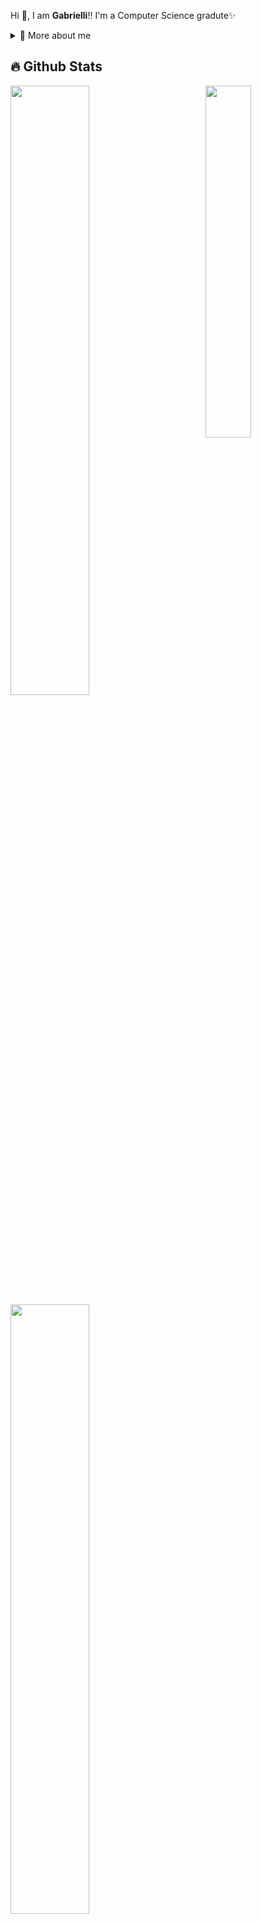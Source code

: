 <p>
  
Hi 👋, I am **Gabrielli**!! I'm a Computer Science gradute✨
  
<details>
  <summary>🧑 More about me</summary>

- 🔭 I’m currently on a journey to build **great** things

- 🌱 I’m currently learning **many things** 🤓

- 🤝 I’m looking for help with **finding projects to contribute to!**

- 📫 Reach me out at **gabriellidanker9@gmail.com**

</details>
  
</p>

## 🔥 Github Stats

<img align="right" width="38%" src="https://i.imgur.com/VxANS89.jpg"/>

  <a href="https://github.com/gabsdnker"><img width="50%" src="https://github-readme-stats.vercel.app/api?username=gabsdnker&theme=radical&title_color=ff3068"></a>
  <a href="https://github.com/gabsdnker"><img width="50%" src="http://github-readme-streak-stats.herokuapp.com/?user=gabsdnker&theme=radical&date_format=M%20j%5B%2C%20Y%5D&ring=ff3068&fire=ff3068&sideNums=ff3068"></a>
  <img width="50%" height="195px" src="https://github-readme-stats.vercel.app/api/top-langs/?username=gabsdnker&layout=compact&hide_border=true&title_color=00bfbf&text_color=00bfbf&bg_color=0d1117"/>
  <p align="right">
  
 
  <a href="https://github.com/Giingu?tab=repositories&sort=stargazers">
    <img alt="total stars" title="Total stars on GitHub" src="https://custom-icon-badges.herokuapp.com/badge/dynamic/json?logo=star&host=formatted-dynamic-badges.herokuapp.com&formatter=metric&style=for-the-badge&color=55960c&labelColor=488207&label=stars&query=%24.stars&url=https%3A%2F%2Fapi.github-star-counter.workers.dev%2Fuser%2Fgabsdnker"/></a>
  <a href="https://github.com/Giingu?tab=followers">
    <img alt="followers" title="Follow me on Github" src="https://custom-icon-badges.herokuapp.com/github/followers/gabsdnker?color=236ad3&labelColor=1155ba&style=for-the-badge&logo=person-add&label=Follow&logoColor=white"/></a>
  <a href="https://github.com/giingu">
</p>
  
## Languages and Tools
![C](https://img.shields.io/badge/c-%2300599C.svg?logo=c&logoColor=white)
![C++](https://img.shields.io/badge/c++-%2300599C.svg?logo=c%2B%2B&logoColor=white)
![Haskell](https://img.shields.io/badge/Haskell-5e5086?logo=haskell&logoColor=white)
![Java](https://img.shields.io/badge/java-%23ED8B00.svg?logo=java&logoColor=white)
![JavaScript](https://img.shields.io/badge/javascript-%23323330.svg?logo=javascript&logoColor=%23F7DF1E)
![Python](https://img.shields.io/badge/python-3670A0?logo=python&logoColor=ffdd54)
![GitHub](https://img.shields.io/badge/github-%23121011.svg?logo=github&logoColor=white)
  <br/>
  
## Operating System
![Android](https://img.shields.io/badge/Android-3DDC84?logo=android&logoColor=white)
![Linux](https://img.shields.io/badge/Linux-FCC624?logo=linux&logoColor=black)
![Ubuntu](https://img.shields.io/badge/Ubuntu-E95420?logo=ubuntu&logoColor=white)
![Windows](https://img.shields.io/badge/Windows-0078D6?logo=windows&logoColor=white)
  <br/>
  
## Browsers
![Google Chrome](https://img.shields.io/badge/Google%20Chrome-4285F4?logo=GoogleChrome&logoColor=white)
![Firefox](https://img.shields.io/badge/Firefox-FF7139?logo=Firefox-Browser&logoColor=white)
  <br/>
  
## Office
![Microsoft](https://img.shields.io/badge/Microsoft-0078D4?logo=microsoft&logoColor=white)
![Microsoft Excel](https://img.shields.io/badge/Microsoft_Excel-217346?logo=microsoft-excel&logoColor=white)
![Microsoft PowerPoint](https://img.shields.io/badge/Microsoft_PowerPoint-B7472A?logo=microsoft-powerpoint&logoColor=white)
![Microsoft Word](https://img.shields.io/badge/Microsoft_Word-2B579A?logo=microsoft-word&logoColor=white)
  <br/>

## IDEs/Editors
![Sublime Text](https://img.shields.io/badge/sublime_text-%23575757.svg?logo=sublime-text&logoColor=important)
![Visual Studio Code](https://img.shields.io/badge/Visual%20Studio%20Code-0078d7.svg?logo=visual-studio-code&logoColor=white)
![NetBeans IDE](https://img.shields.io/badge/NetBeansIDE-1B6AC6.svg?logo=apache-netbeans-ide&logoColor=white)
  <br/>

## Social
![Discord](https://img.shields.io/badge/gabsdnker-%237289DA.svg?logo=discord&logoColor=white)
![Facebook](https://img.shields.io/badge/Facebook-%231877F2.svg?logo=Facebook&logoColor=white)
![Gmail](https://img.shields.io/badge/Gmail-D14836?logo=gmail&logoColor=white)
![Instagram](https://img.shields.io/badge/gabi_danker-%23E4405F.svg?logo=Instagram&logoColor=white)
![Tumblr](https://img.shields.io/badge/gabdnker-%2336465D.svg?logo=Tumblr&logoColor=white)
![WhatsApp](https://img.shields.io/badge/WhatsApp-25D366?logo=whatsapp&logoColor=white)
  <br/>

## Streaming
![Amazon Prime](https://img.shields.io/badge/Amazon%20Prime-0F79AF?logo=amazonprime&logoColor=white)
![Netflix](https://img.shields.io/badge/Netflix-E50914?logo=netflix&logoColor=white)
![Twitch](https://img.shields.io/badge/Twitch-9347FF?logo=twitch&logoColor=white)
![Youtube Gaming](https://img.shields.io/badge/Youtube%20Gaming-FF0000?logo=Youtubegaming&logoColor=white)
  <br/>

## Smartphone Brands
![Xiaomi](https://img.shields.io/badge/Xiaomi-%23FF6900.svg?logo=xiaomi&logoColor=white) 
  <br/>
  
## Music
![Spotify](https://img.shields.io/badge/Spotify-1ED760?logo=spotify&logoColor=white)
  <br/>

   <br/>
      <a href="https://github.com/ryo-ma/github-profile-trophy">
        <img width="98%" alt="Trophy" src="https://github-profile-trophy.vercel.app/?username=gabsdnker&row=4&theme=onedark&no-frame=true"/>
    </a>    
    </a>
  <div>
![visitor badge](https://visitor-badge.laobi.icu/badge?page_id=gabsdnker)  
  

